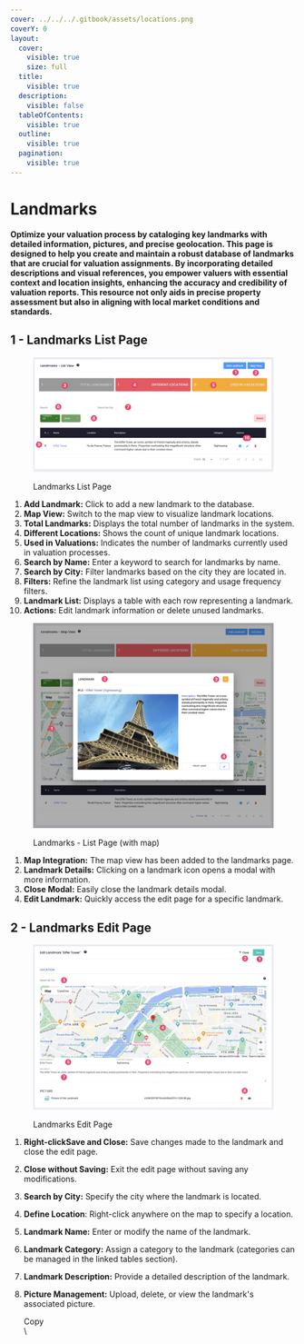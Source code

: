 ```yaml
---
cover: ../../../.gitbook/assets/locations.png
coverY: 0
layout:
  cover:
    visible: true
    size: full
  title:
    visible: true
  description:
    visible: false
  tableOfContents:
    visible: true
  outline:
    visible: true
  pagination:
    visible: true
---
```


# Landmarks

**Optimize your valuation process by cataloging key landmarks with detailed information, pictures, and precise geolocation. This page is designed to help you create and maintain a robust database of landmarks that are crucial for valuation assignments. By incorporating detailed descriptions and visual references, you empower valuers with essential context and location insights, enhancing the accuracy and credibility of valuation reports. This resource not only aids in precise property assessment but also in aligning with local market conditions and standards.**

## 1 - Landmarks List Page

<figure><img src="../../../.gitbook/assets/Landmarks List Page" alt=""><figcaption><p>Landmarks List Page</p></figcaption></figure>

1. **Add Landmark:** Click to add a new landmark to the database.&#x20;
2. **Map View:** Switch to the map view to visualize landmark locations.&#x20;
3. **Total Landmarks:** Displays the total number of landmarks in the system.&#x20;
4. **Different Locations:** Shows the count of unique landmark locations.&#x20;
5. **Used in Valuations:** Indicates the number of landmarks currently used in valuation processes.&#x20;
6. **Search by Name:** Enter a keyword to search for landmarks by name.&#x20;
7. **Search by City:** Filter landmarks based on the city they are located in.&#x20;
8. **Filters:** Refine the landmark list using category and usage frequency filters.&#x20;
9. **Landmark List:** Displays a table with each row representing a landmark.&#x20;
10. **Actions:** Edit landmark information or delete unused landmarks.

<figure><img src="../../../.gitbook/assets/Landmark List Page (map view)" alt=""><figcaption><p>Landmarks - List Page (with map)</p></figcaption></figure>

1. **Map Integration:** The map view has been added to the landmarks page.&#x20;
2. **Landmark Details:** Clicking on a landmark icon opens a modal with more information.&#x20;
3. **Close Modal:** Easily close the landmark details modal.&#x20;
4. **Edit Landmark:** Quickly access the edit page for a specific landmark.

## 2 - Landmarks Edit Page

<figure><img src="../../../.gitbook/assets/Landmarks Edit" alt=""><figcaption><p>Landmarks Edit Page</p></figcaption></figure>

1. **Right-clickSave and Close:** Save changes made to the landmark and close the edit page.&#x20;
2. **Close without Saving:** Exit the edit page without saving any modifications.&#x20;
3. **Search by City:** Specify the city where the landmark is located.&#x20;
4. **Define Location**: Right-click anywhere on the map to specify a location.
5. **Landmark Name:** Enter or modify the name of the landmark.&#x20;
6. **Landmark Category:** Assign a category to the landmark (categories can be managed in the linked tables section).&#x20;
7. **Landmark Description:** Provide a detailed description of the landmark.&#x20;
8.  **Picture Management:** Upload, delete, or view the landmark's associated picture.

    Copy\
    \
